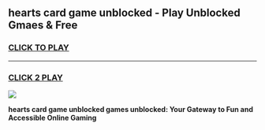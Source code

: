 
## hearts card game unblocked - Play Unblocked Gmaes & Free
<h3>
<a href="https://premium.freeplayer.one?title=hearts_card_game_unblocked&ref=19F">CLICK TO PLAY</a></h3>
<hr>

<h3>
<a href="https://premium.freeplayer.one?title=hearts_card_game_unblocked&ref=19F">CLICK 2 PLAY</a>
  
</h3>

<a href="https://premium.freeplayer.one?title=hearts_card_game_unblocked&ref=19F/"><img src="https://clearcache.store/games.png"></a>


**hearts card game unblocked games unblocked: Your Gateway to Fun and Accessible Online Gaming**
